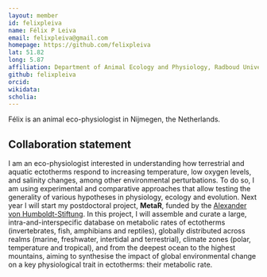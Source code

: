 ```yaml
---
layout: member
id: felixpleiva
name: Félix P Leiva
email: felixpleiva@gmail.com
homepage: https://github.com/felixpleiva
lat: 51.82
long: 5.87
affiliation: Department of Animal Ecology and Physiology, Radboud University, the Netherlands 
github: felixpleiva
orcid: 
wikidata: 
scholia: 
---
```


Félix is an animal eco-physiologist in Nijmegen, the Netherlands. 

## Collaboration statement
I am an eco-physiologist interested in understanding how terrestrial and aquatic ectotherms respond to increasing temperature, low oxygen levels, and salinity changes, among other environmental perturbations. To do so, I am using experimental and comparative approaches that allow testing the generality of various hypotheses in physiology, ecology and evolution. Next year I will start my postdoctoral project, **MetaR**, funded by the [Alexander von Humboldt-Stiftung](https://www.humboldt-foundation.de/en/). In this project, I will assemble and curate a large, intra-and-interspecific database on metabolic rates of ectotherms (invertebrates, fish, amphibians and reptiles), globally distributed across realms (marine, freshwater, intertidal and terrestrial), climate zones (polar, temperature and tropical), and from the deepest ocean to the highest mountains, aiming to synthesise the impact of global environmental change on a key physiological trait in ectotherms: their metabolic rate. 
